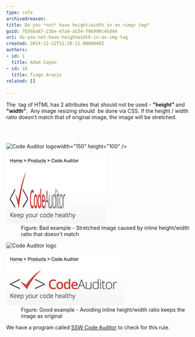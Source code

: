 ```yaml
---
type: rule
archivedreason: 
title: Do you *not* have height/width in an <img> tag?
guid: 7b56ba87-23be-47a8-a534-f86990c45d44
uri: do-you-not-have-heightwidth-in-an-img-tag
created: 2014-12-22T12:28:11.0000000Z
authors:
- id: 1
  title: Adam Cogan
- id: 16
  title: Tiago Araujo
related: []

---
```



<p>The <b><img></b> tag of HTML has 2 attributes that should not be used - <b>"height" </b>and<b> "width"</b>.  Any image resizing should  be done via CSS. If the height / width ratio doesn't match that of original image, the image will be stretched.</p>
<br><excerpt class='endintro'></excerpt><br>
<dl class="badImage"><p class="ssw15-rteElement-CodeArea"><img src="images/codeauditor-logo.png" alt="Code Auditor logo" <span class="ssw15-rteStyle-Highlight">width="150" height="100"</span> />​<br></p><dt>
      <img src="streched-image.jpg" alt="Stretched image which looks ugly" /> 
   </dt><dd> Figure: Bad example - Stretched image caused by inline​ height/width ratio that doesn't match</dd></dl><dl class="goodImage"><p class="ssw15-rteElement-CodeArea"><img src="images/codeauditor-logo.png" alt="Code Auditor logo"  />​​​​<br></p><dt>
      <img src="non-streched-image.jpg" alt="Image looks fine" />​ 
   </dt><dd> Figure: Good example - Avoiding inline​ height/width ratio keeps the image as original</dd></dl><p class="ssw15-rteElement-YellowBorderBox"> We have a program called 
   <a href="http://www.ssw.com.au/ssw/CodeAuditor/Rules.aspx#IMGWidth">SSW Code Auditor</a> to check for this rule. </p>


